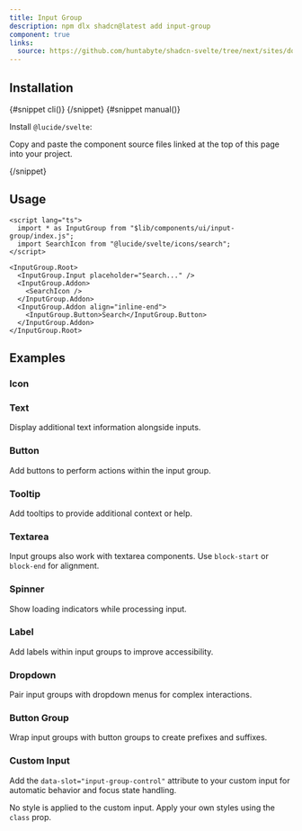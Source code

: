 ```yaml
---
title: Input Group
description: npm dlx shadcn@latest add input-group
component: true
links:
  source: https://github.com/huntabyte/shadcn-svelte/tree/next/sites/docs/src/lib/registry/ui/input-group
---
```


<script>
	import ComponentPreview from "$lib/components/component-preview.svelte";
	import PMAddComp from "$lib/components/pm-add-comp.svelte";
	import PMInstall from "$lib/components/pm-install.svelte";
	import Steps from "$lib/components/steps.svelte";
	import InstallTabs from "$lib/components/install-tabs.svelte";
	import Step from "$lib/components/step.svelte";
</script>

<ComponentPreview name="input-group-demo">

<div></div>

</ComponentPreview>

## Installation

<InstallTabs>
{#snippet cli()}
<PMAddComp name="input-group" />
{/snippet}
{#snippet manual()}
<Steps>

<Step>

Install `@lucide/svelte`:

</Step>

<PMInstall command="@lucide/svelte -D" />

<Step>

Copy and paste the component source files linked at the top of this page into your project.

</Step>

</Steps>
{/snippet}
</InstallTabs>

## Usage

```svelte
<script lang="ts">
  import * as InputGroup from "$lib/components/ui/input-group/index.js";
  import SearchIcon from "@lucide/svelte/icons/search";
</script>

<InputGroup.Root>
  <InputGroup.Input placeholder="Search..." />
  <InputGroup.Addon>
    <SearchIcon />
  </InputGroup.Addon>
  <InputGroup.Addon align="inline-end">
    <InputGroup.Button>Search</InputGroup.Button>
  </InputGroup.Addon>
</InputGroup.Root>
```

## Examples

### Icon

<ComponentPreview name="input-group-icon-demo">

<div></div>

</ComponentPreview>

### Text

Display additional text information alongside inputs.

<ComponentPreview name="input-group-text-demo">

<div></div>

</ComponentPreview>

### Button

Add buttons to perform actions within the input group.

<ComponentPreview name="input-group-button-demo">

<div></div>

</ComponentPreview>

### Tooltip

Add tooltips to provide additional context or help.

<ComponentPreview name="input-group-tooltip-demo">

<div></div>

</ComponentPreview>

### Textarea

Input groups also work with textarea components. Use `block-start` or `block-end` for alignment.

<ComponentPreview name="input-group-textarea-demo">

<div></div>

</ComponentPreview>

### Spinner 

Show loading indicators while processing input.

<ComponentPreview name="input-group-spinner-demo">

<div></div>

</ComponentPreview>

### Label

Add labels within input groups to improve accessibility.

<ComponentPreview name="input-group-label-demo">

<div></div>

</ComponentPreview>

### Dropdown

Pair input groups with dropdown menus for complex interactions.

<ComponentPreview name="input-group-dropdown-demo">

<div></div>

</ComponentPreview>

### Button Group

Wrap input groups with button groups to create prefixes and suffixes.

<ComponentPreview name="input-group-button-group-demo">

<div></div>

</ComponentPreview>

### Custom Input

Add the `data-slot="input-group-control"` attribute to your custom input for automatic behavior and focus state handling.

No style is applied to the custom input. Apply your own styles using the `class` prop.

<ComponentPreview name="input-group-custom-input-demo">

<div></div>

</ComponentPreview>